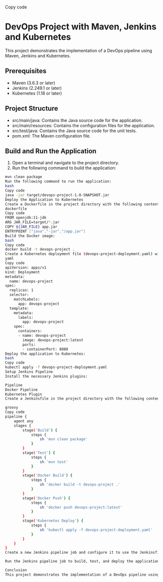 
Copy code
# DevOps Project with Maven, Jenkins and Kubernetes

This project demonstrates the implementation of a DevOps pipeline using Maven, Jenkins and Kubernetes.

## Prerequisites

- Maven (3.6.3 or later)
- Jenkins (2.249.1 or later)
- Kubernetes (1.18 or later)

## Project Structure

- src/main/java: Contains the Java source code for the application.
- src/main/resources: Contains the configuration files for the application.
- src/test/java: Contains the Java source code for the unit tests.
- pom.xml: The Maven configuration file.

## Build and Run the Application

1. Open a terminal and navigate to the project directory.
2. Run the following command to build the application:

```bash
mvn clean package
Run the following command to run the application:
bash
Copy code
java -jar target/devops-project-1.0-SNAPSHOT.jar
Deploy the Application to Kubernetes
Create a Dockerfile in the project directory with the following content:
dockerfile
Copy code
FROM openjdk:11-jdk
ARG JAR_FILE=target/*.jar
COPY ${JAR_FILE} app.jar
ENTRYPOINT ["java","-jar","/app.jar"]
Build the Docker image:
bash
Copy code
docker build -t devops-project .
Create a Kubernetes deployment file (devops-project-deployment.yaml) with the following content:
yaml
Copy code
apiVersion: apps/v1
kind: Deployment
metadata:
  name: devops-project
spec:
  replicas: 1
  selector:
    matchLabels:
      app: devops-project
  template:
    metadata:
      labels:
        app: devops-project
    spec:
      containers:
      - name: devops-project
        image: devops-project:latest
        ports:
        - containerPort: 8080
Deploy the application to Kubernetes:
bash
Copy code
kubectl apply -f devops-project-deployment.yaml
Setup Jenkins Pipeline
Install the necessary Jenkins plugins:

Pipeline
Docker Pipeline
Kubernetes Plugin
Create a Jenkinsfile in the project directory with the following content:

groovy
Copy code
pipeline {
    agent any
    stages {
        stage('Build') {
            steps {
                sh 'mvn clean package'
            }
        }
        stage('Test') {
            steps {
                sh 'mvn test'
            }
        }
        stage('Docker Build') {
            steps {
                sh 'docker build -t devops-project .'
            }
        }
        stage('Docker Push') {
            steps {
                sh 'docker push devops-project:latest'
            }
        }
        stage('Kubernetes Deploy') {
            steps {
                sh 'kubectl apply -f devops-project-deployment.yaml'
            }
        }
    }
}
Create a new Jenkins pipeline job and configure it to use the Jenkinsfile.

Run the Jenkins pipeline job to build, test, and deploy the application.

Conclusion
This project demonstrates the implementation of a DevOps pipeline using Maven, Jenkins and Kubernetes. The pipeline includes the build, test, Docker build, Docker push, and Kubernetes deployment stages. <!--stackedit_data: eyJoaXN0b3J5IjpbLTE3MzU5MzUwMzZdfQ== -->"